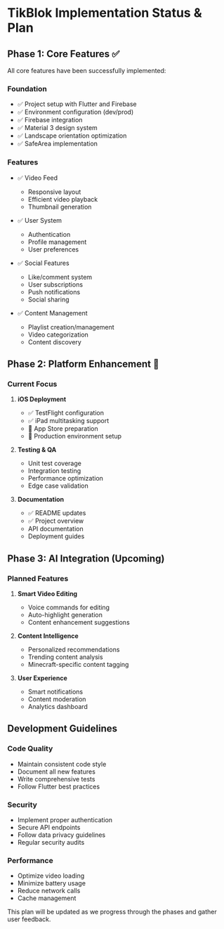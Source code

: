 # TikBlok Implementation Status & Plan

## Phase 1: Core Features ✅
All core features have been successfully implemented:

### Foundation
- ✅ Project setup with Flutter and Firebase
- ✅ Environment configuration (dev/prod)
- ✅ Firebase integration
- ✅ Material 3 design system
- ✅ Landscape orientation optimization
- ✅ SafeArea implementation

### Features
- ✅ Video Feed
  - Responsive layout
  - Efficient video playback
  - Thumbnail generation
  
- ✅ User System
  - Authentication
  - Profile management
  - User preferences
  
- ✅ Social Features
  - Like/comment system
  - User subscriptions
  - Push notifications
  - Social sharing
  
- ✅ Content Management
  - Playlist creation/management
  - Video categorization
  - Content discovery

## Phase 2: Platform Enhancement 🚧

### Current Focus
1. **iOS Deployment**
   - ✅ TestFlight configuration
   - ✅ iPad multitasking support
   - 🚧 App Store preparation
   - 🚧 Production environment setup

2. **Testing & QA**
   - Unit test coverage
   - Integration testing
   - Performance optimization
   - Edge case validation

3. **Documentation**
   - ✅ README updates
   - ✅ Project overview
   - API documentation
   - Deployment guides

## Phase 3: AI Integration (Upcoming)

### Planned Features
1. **Smart Video Editing**
   - Voice commands for editing
   - Auto-highlight generation
   - Content enhancement suggestions

2. **Content Intelligence**
   - Personalized recommendations
   - Trending content analysis
   - Minecraft-specific content tagging

3. **User Experience**
   - Smart notifications
   - Content moderation
   - Analytics dashboard

## Development Guidelines

### Code Quality
- Maintain consistent code style
- Document all new features
- Write comprehensive tests
- Follow Flutter best practices

### Security
- Implement proper authentication
- Secure API endpoints
- Follow data privacy guidelines
- Regular security audits

### Performance
- Optimize video loading
- Minimize battery usage
- Reduce network calls
- Cache management

This plan will be updated as we progress through the phases and gather user feedback. 
